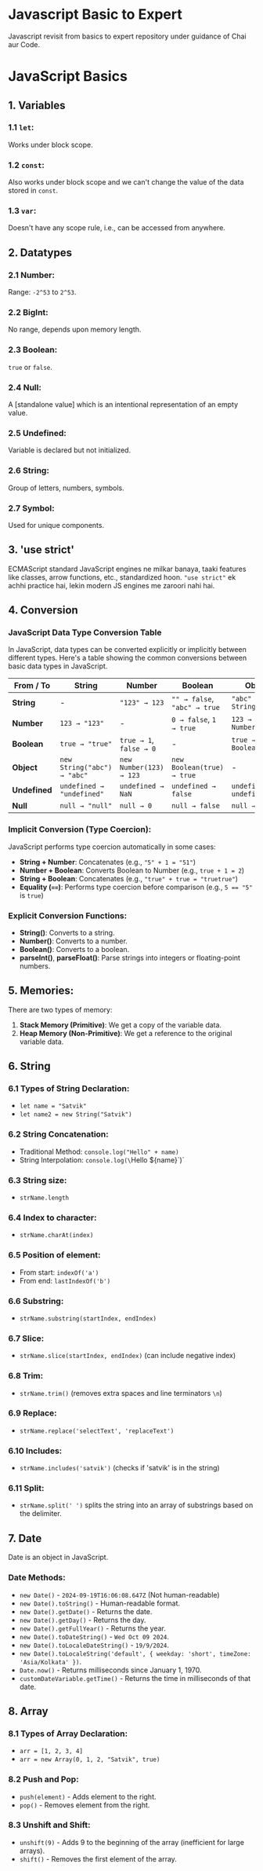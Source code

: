 # Javascript Basic to Expert
Javascript revisit from basics to expert repository under guidance of Chai aur Code.

# JavaScript Basics

## 1. Variables
### 1.1 `let`: 
Works under block scope.
### 1.2 `const`: 
Also works under block scope and we can't change the value of the data stored in `const`.
### 1.3 `var`: 
Doesn't have any scope rule, i.e., can be accessed from anywhere.

## 2. Datatypes
### 2.1 Number: 
Range: `-2^53` to `2^53`.
### 2.2 BigInt: 
No range, depends upon memory length.
### 2.3 Boolean: 
`true` or `false`.
### 2.4 Null: 
A [standalone value] which is an intentional representation of an empty value.
### 2.5 Undefined: 
Variable is declared but not initialized.
### 2.6 String: 
Group of letters, numbers, symbols.
### 2.7 Symbol: 
Used for unique components.

## 3. 'use strict'
ECMAScript standard JavaScript engines ne milkar banaya, taaki features like classes, arrow functions, etc., standardized hoon. `"use strict"` ek achhi practice hai, lekin modern JS engines me zaroori nahi hai.

## 4. Conversion
### JavaScript Data Type Conversion Table
In JavaScript, data types can be converted explicitly or implicitly between different types. Here's a table showing the common conversions between basic data types in JavaScript.

| From / To       | **String**                    | **Number**                   | **Boolean**                  | **Object**                        | **Undefined**                  | **Null**                      |
|-----------------|-------------------------------|------------------------------|------------------------------|-----------------------------------|--------------------------------|-------------------------------|
| **String**      | -                             | `"123" → 123`                | `"" → false`, `"abc" → true` | `"abc" → new String("abc")`       | `"abc" → NaN`                  | `"abc" → null`                |
| **Number**      | `123 → "123"`                 | -                            | `0 → false`, `1 → true`      | `123 → new Number(123)`           | `NaN → false`                  | `0 → false`                   |
| **Boolean**     | `true → "true"`               | `true → 1`, `false → 0`      | -                            | `true → new Boolean(true)`        | `false → 0`                    | `false → 0`                   |
| **Object**      | `new String("abc") → "abc"`   | `new Number(123) → 123`      | `new Boolean(true) → true`   | -                                 | Throws error                   | Throws error                  |
| **Undefined**   | `undefined → "undefined"`     | `undefined → NaN`            | `undefined → false`          | `undefined → undefined`           | -                              | `undefined`                   |
| **Null**        | `null → "null"`               | `null → 0`                   | `null → false`               | `null → null`                     | `null → 0`                     | -                             |

### Implicit Conversion (Type Coercion):
JavaScript performs type coercion automatically in some cases:

- **String + Number**: Concatenates (e.g., `"5" + 1 = "51"`)
- **Number + Boolean**: Converts Boolean to Number (e.g., `true + 1 = 2`)
- **String + Boolean**: Concatenates (e.g., `"true" + true = "truetrue"`)
- **Equality (`==`)**: Performs type coercion before comparison (e.g., `5 == "5"` is `true`)

### Explicit Conversion Functions:
- **String()**: Converts to a string.
- **Number()**: Converts to a number.
- **Boolean()**: Converts to a boolean.
- **parseInt()**, **parseFloat()**: Parse strings into integers or floating-point numbers.

## 5. Memories:
There are two types of memory:
1. **Stack Memory (Primitive)**: We get a copy of the variable data.
2. **Heap Memory (Non-Primitive)**: We get a reference to the original variable data.

## 6. String
### 6.1 Types of String Declaration:
  - `let name = "Satvik"`
  - `let name2 = new String("Satvik")`
### 6.2 String Concatenation: 
  - Traditional Method: `console.log("Hello" + name)`
  - String Interpolation: `console.log(\`Hello ${name}\`)`
### 6.3 String size: 
  - `strName.length`
### 6.4 Index to character: 
  - `strName.charAt(index)`
### 6.5 Position of element:
  - From start: `indexOf('a')`
  - From end: `lastIndexOf('b')`
### 6.6 Substring: 
  - `strName.substring(startIndex, endIndex)`
### 6.7 Slice: 
  - `strName.slice(startIndex, endIndex)` (can include negative index)
### 6.8 Trim: 
  - `strName.trim()` (removes extra spaces and line terminators `\n`)
### 6.9 Replace: 
  - `strName.replace('selectText', 'replaceText')`
### 6.10 Includes: 
  - `strName.includes('satvik')` (checks if 'satvik' is in the string)
### 6.11 Split: 
  - `strName.split(' ')` splits the string into an array of substrings based on the delimiter.

## 7. Date
Date is an object in JavaScript.

### Date Methods:
- `new Date()` - `2024-09-19T16:06:08.647Z` (Not human-readable)
- `new Date().toString()` - Human-readable format.
- `new Date().getDate()` - Returns the date.
- `new Date().getDay()` - Returns the day.
- `new Date().getFullYear()` - Returns the year.
- `new Date().toDateString()` - `Wed Oct 09 2024`.
- `new Date().toLocaleDateString()` - `19/9/2024`.
- `new Date().toLocaleString('default', { weekday: 'short', timeZone: 'Asia/Kolkata' })`.
- `Date.now()` - Returns milliseconds since January 1, 1970.
- `customDateVariable.getTime()` - Returns the time in milliseconds of that date.

## 8. Array
### 8.1 Types of Array Declaration:
  - `arr = [1, 2, 3, 4]`
  - `arr = new Array(0, 1, 2, "Satvik", true)`
### 8.2 Push and Pop:
  - `push(element)` - Adds element to the right.
  - `pop()` - Removes element from the right.
### 8.3 Unshift and Shift:
  - `unshift(9)` - Adds 9 to the beginning of the array (inefficient for large arrays).
  - `shift()` - Removes the first element of the array.

